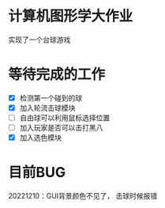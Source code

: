 # 计算机图形学大作业
实现了一个台球游戏

# 等待完成的工作
- [x] 检测第一个碰到的球
- [x] 加入轮流击球模块
- [ ] 自由球可以利用鼠标选择位置
- [ ] 加入玩家是否可以击打黑八
- [x] 加入选色模块

# 目前BUG
20221210：GUI背景颜色不见了， 击球时候报错
